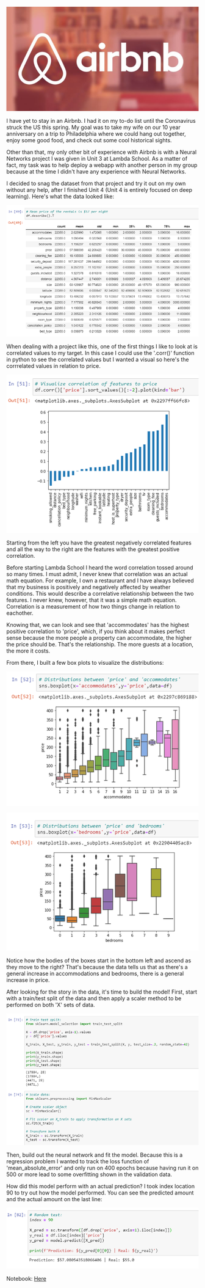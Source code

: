 ![Airbnb Logo](/img/airbnb_logo.PNG)

I have yet to stay in an Airbnb.  I had it on my to-do list until the Coronavirus struck the US this spring.  My goal was to take my wife on our 10 year anniversary on a trip to Philadelphia where we could hang out together, enjoy some good food, and check out some cool historical sights.

Other than that, my only other bit of experience with Airbnb is with a Neural Networks project I was given in Unit 3 at Lambda School.  As a matter of fact, my task was to help deploy a webapp with another person in my group because at the time I didn't have any experience with Neural Networks.

I decided to snag the dataset from that project and try it out on my own without any help, after I finished Unit 4 (Unit 4 is entirely focused on deep learning).  Here's what the data looked like:

![Data](/img/airbnb_summary.PNG)

When dealing with a project like this, one of the first things I like to look at is correlated values to my target.  In this case I could use the '.corr()' function in python to see the correlated values but I wanted a visual so here's the corrrelated values in relation to price.

![Correlation Data](/img/airbnb_corr.PNG)

Starting from the left you have the greatest negatively correlated features and all the way to the right are the features with the greatest positive correlation.

Before starting Lambda School I heard the word correlation tossed around so many times.  I must admit, I never knew that correlation was an actual math equation.  For example, I own a restaurant and I have always believed that my business is positively and negatively affected by weather conditions.  This would describe a correlative relationship between the two features.  I never knew, however, that it was a simple math equation.  Correlation is a measurement of how two things change in relation to eachother.

Knowing that, we can look and see that 'accommodates' has the highest positive correlation to 'price', which, if you think about it makes perfect sense because the more people a property can accommodate, the higher the price should be.  That's the relationship.  The more guests at a location, the more it costs.

From there, I built a few box plots to visualize the distributions:

![Model Prediction](/img/airbnb_box1.PNG)

![Model Prediction](/img/airbnb_box2.PNG)

Notice how the bodies of the boxes start in the bottom left and ascend as they move to the right?  That's because the data tells us that as there's a general increase in accommodations and bedrooms, there is a general increase in price.

After looking for the story in the data, it's time to build the model!  First, start with a train/test split of the data and then apply a scaler method to be performed on both 'X' sets of data.

![Model Prediction](/img/airbnb_model1.PNG)

Then, build out the neural network and fit the model.  Because this is a regression problem I wanted to track the loss function of 'mean_absolute_error' and only run on 400 epochs because having run it on 500 or more lead to some overfitting shown in the validation data.

How did this model perform with an actual prediction?  I took index location 90 to try out how the model performed.  You can see the predicted amount and the actual amount on the last line:

![Model Prediction](/img/airbnb_prediction.PNG)

Notebook: [Here](https://github.com/GitNick88/GitNick88.github.io/blob/master/AirBNB_Tensorflow_keras.ipynb)
